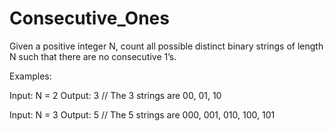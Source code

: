 # Consecutive_Ones

Given a positive integer N, count all possible distinct binary strings of length N such that there are no consecutive 1’s.

Examples: 

Input:  N = 2
Output: 3
// The 3 strings are 00, 01, 10

Input: N = 3
Output: 5
// The 5 strings are 000, 001, 010, 100, 101
